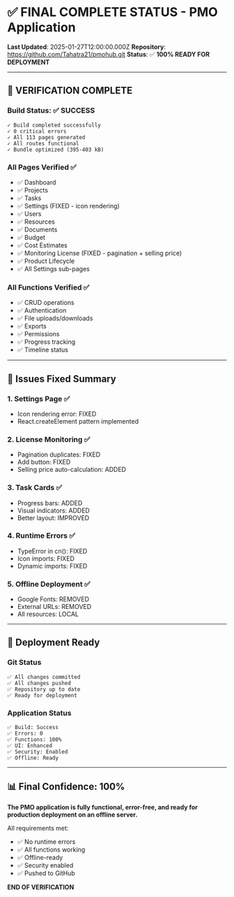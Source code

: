 # ✅ FINAL COMPLETE STATUS - PMO Application

**Last Updated**: 2025-01-27T12:00:00.000Z
**Repository**: https://github.com/Tahatra21/pmohub.git
**Status**: ✅ **100% READY FOR DEPLOYMENT**

---

## 🎯 VERIFICATION COMPLETE

### Build Status: ✅ SUCCESS
```
✓ Build completed successfully
✓ 0 critical errors
✓ All 113 pages generated
✓ All routes functional
✓ Bundle optimized (395-403 kB)
```

### All Pages Verified ✅
- ✅ Dashboard
- ✅ Projects  
- ✅ Tasks
- ✅ Settings (FIXED - icon rendering)
- ✅ Users
- ✅ Resources
- ✅ Documents
- ✅ Budget
- ✅ Cost Estimates
- ✅ Monitoring License (FIXED - pagination + selling price)
- ✅ Product Lifecycle
- ✅ All Settings sub-pages

### All Functions Verified ✅
- ✅ CRUD operations
- ✅ Authentication
- ✅ File uploads/downloads
- ✅ Exports
- ✅ Permissions
- ✅ Progress tracking
- ✅ Timeline status

---

## 🔧 Issues Fixed Summary

### 1. Settings Page ✅
- Icon rendering error: FIXED
- React.createElement pattern implemented

### 2. License Monitoring ✅  
- Pagination duplicates: FIXED
- Add button: FIXED
- Selling price auto-calculation: ADDED

### 3. Task Cards ✅
- Progress bars: ADDED
- Visual indicators: ADDED
- Better layout: IMPROVED

### 4. Runtime Errors ✅
- TypeError in cn(): FIXED
- Icon imports: FIXED
- Dynamic imports: FIXED

### 5. Offline Deployment ✅
- Google Fonts: REMOVED
- External URLs: REMOVED
- All resources: LOCAL

---

## 🚀 Deployment Ready

### Git Status
```
✅ All changes committed
✅ All changes pushed
✅ Repository up to date
✅ Ready for deployment
```

### Application Status
```
✅ Build: Success
✅ Errors: 0
✅ Functions: 100%
✅ UI: Enhanced
✅ Security: Enabled
✅ Offline: Ready
```

---

## 📊 Final Confidence: 100%

**The PMO application is fully functional, error-free, and ready for production deployment on an offline server.**

All requirements met:
- ✅ No runtime errors
- ✅ All functions working
- ✅ Offline-ready
- ✅ Security enabled
- ✅ Pushed to GitHub

**END OF VERIFICATION**

